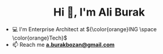 <h1 align="center">Hi 🖖, I'm Ali Burak</h1>

- 💻 I'm Enterprise Architect at ${\color{orange}ING \space \color{orange}Tech}$
- 📫 Reach me **a.burakbozan@gmail.com** 

<br />
<!---
- 📄 Know about my experiences [https://www.linkedin.com/in/ali-burak-bozan/](https://www.linkedin.com/in/ali-burak-bozan/)

<h3 align="left">Connect with me:</h3>
<p align="left">
<a href="https://www.linkedin.com/in/ali-burak-bozan/" target="blank"><img align="center" src="https://raw.githubusercontent.com/rahuldkjain/github-profile-readme-generator/master/src/images/icons/Social/linked-in-alt.svg" alt="benanilcan" height="30" width="40" /></a>
</p>

Exponential backoff
Exponential backoff is a mechanism that introduces delays between retry calls in an attempt to get a successful response. These delays can increase exponentially as the number of failed retry calls grows.
-->

[![Twitter follow @aliburakbozan](https://img.shields.io/twitter/follow/aliburakbozan?style=social)](https://twitter.com/aliburakbozan) &nbsp;
[![Linkedin follow @sivalabs](https://img.shields.io/badge/-aliburakbozan-blue?style=flat-square&logo=Linkedin&logoColor=white&link=https://www.linkedin.com/in/ali-burak-bozan/)](https://www.linkedin.com/in/ali-burak-bozan/) &nbsp;

### Languages and Tools

<a href="https://github.com/burakbozan">
  <img align="center" src="https://github-readme-stats.vercel.app/api/top-langs/?username=burakbozan&theme=dark&count_private=true" alt="My most used languages" /></a>
